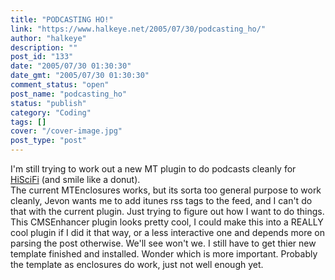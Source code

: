 ```yaml
---
title: "PODCASTING HO!"
link: "https://www.halkeye.net/2005/07/30/podcasting_ho/"
author: "halkeye"
description: ""
post_id: "133"
date: "2005/07/30 01:30:30"
date_gmt: "2005/07/30 01:30:30"
comment_status: "open"
post_name: "podcasting_ho"
status: "publish"
category: "Coding"
tags: []
cover: "/cover-image.jpg"
post_type: "post"
---
```


I'm still trying to work out a new MT plugin to do podcasts cleanly for [HiSciFi](http://www.hiscifi.com/archives/2005/07/shows_are_up_1.html) (and smile like a donut).  
The current MTEnclosures works, but its sorta too general purpose to work cleanly, Jevon wants me to add itunes rss tags to the feed, and I can't do that with the current plugin. Just trying to figure out how I want to do things. This CMSEnhancer plugin looks pretty cool, I could make this into a REALLY cool plugin if I did it that way, or a less interactive one and depends more on parsing the post otherwise. We'll see won't we. I still have to get thier new template finished and installed. Wonder which is more important. Probably the template as enclosures do work, just not well enough yet.